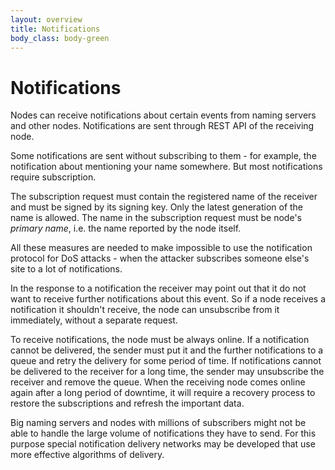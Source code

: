 ```yaml
---
layout: overview
title: Notifications
body_class: body-green
---
```


# Notifications

Nodes can receive notifications about certain events from naming servers
and other nodes. Notifications are sent through REST API of the
receiving node.

Some notifications are sent without subscribing to them - for example,
the notification about mentioning your name somewhere. But most
notifications require subscription.

The subscription request must contain the registered name of the
receiver and must be signed by its signing key. Only the latest
generation of the name is allowed. The name in the subscription request
must be node's *primary name*, i.e. the name reported by the node
itself.

All these measures are needed to make impossible to use the notification
protocol for DoS attacks - when the attacker subscribes someone else's
site to a lot of notifications.

In the response to a notification the receiver may point out that it do
not want to receive further notifications about this event. So if a node
receives a notification it shouldn't receive, the node can unsubscribe
from it immediately, without a separate request.

To receive notifications, the node must be always online. If a
notification cannot be delivered, the sender must put it and the further
notifications to a queue and retry the delivery for some period of time.
If notifications cannot be delivered to the receiver for a long time,
the sender may unsubscribe the receiver and remove the queue. When the
receiving node comes online again after a long period of downtime, it
will require a recovery process to restore the subscriptions and refresh
the important data.

Big naming servers and nodes with millions of subscribers might not be
able to handle the large volume of notifications they have to send. For
this purpose special notification delivery networks may be developed
that use more effective algorithms of delivery.
